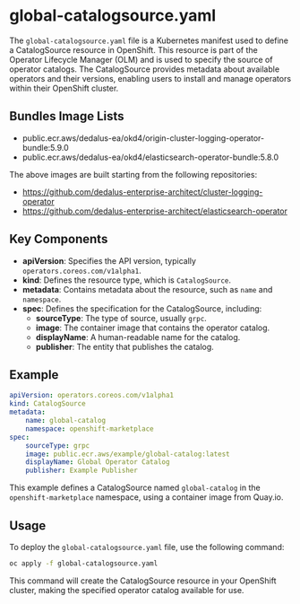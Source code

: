 # global-catalogsource.yaml

The `global-catalogsource.yaml` file is a Kubernetes manifest used to define a CatalogSource resource in OpenShift. This resource is part of the Operator Lifecycle Manager (OLM) and is used to specify the source of operator catalogs. The CatalogSource provides metadata about available operators and their versions, enabling users to install and manage operators within their OpenShift cluster.

## Bundles Image Lists

* public.ecr.aws/dedalus-ea/okd4/origin-cluster-logging-operator-bundle:5.9.0
* public.ecr.aws/dedalus-ea/okd4/elasticsearch-operator-bundle:5.8.0

The above images are built starting from the following repositories:

* https://github.com/dedalus-enterprise-architect/cluster-logging-operator
* https://github.com/dedalus-enterprise-architect/elasticsearch-operator

## Key Components

- **apiVersion**: Specifies the API version, typically `operators.coreos.com/v1alpha1`.
- **kind**: Defines the resource type, which is `CatalogSource`.
- **metadata**: Contains metadata about the resource, such as `name` and `namespace`.
- **spec**: Defines the specification for the CatalogSource, including:
    - **sourceType**: The type of source, usually `grpc`.
    - **image**: The container image that contains the operator catalog.
    - **displayName**: A human-readable name for the catalog.
    - **publisher**: The entity that publishes the catalog.

## Example

```yaml
apiVersion: operators.coreos.com/v1alpha1
kind: CatalogSource
metadata:
    name: global-catalog
    namespace: openshift-marketplace
spec:
    sourceType: grpc
    image: public.ecr.aws/example/global-catalog:latest
    displayName: Global Operator Catalog
    publisher: Example Publisher
```

This example defines a CatalogSource named `global-catalog` in the `openshift-marketplace` namespace, using a container image from Quay.io.

## Usage

To deploy the `global-catalogsource.yaml` file, use the following command:

```sh
oc apply -f global-catalogsource.yaml
```

This command will create the CatalogSource resource in your OpenShift cluster, making the specified operator catalog available for use.